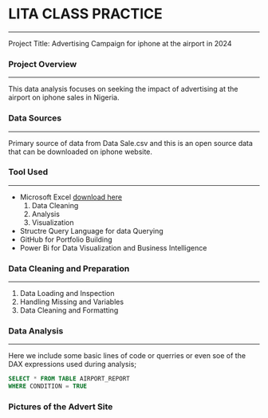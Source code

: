 # LITA CLASS PRACTICE
---
Project Title: Advertising Campaign for iphone at the airport in 2024

### Project Overview
---
This data analysis focuses on seeking the impact of advertising at the airport on iphone sales in Nigeria.

### Data Sources
---
Primary source of data from Data Sale.csv and this is an open source data that can be downloaded on iphone website.

### Tool Used
---
- Microsoft Excel [download here](https://microsoft.com)
  1. Data Cleaning
  2. Analysis
  3. Visualization
- Structre Query Language for data Querying
- GitHub for Portfolio Building
- Power Bi for Data Visualization and Business Intelligence

### Data Cleaning and Preparation
---
1. Data Loading and Inspection
2. Handling Missing and Variables
3. Data Cleaning and Formatting

### Data Analysis
---
Here we include some basic lines of code or querries or even soe of the DAX expressions used during analysis;

```SQL
SELECT * FROM TABLE AIRPORT_REPORT
WHERE CONDITION = TRUE
```

### Pictures of the Advert Site





   
  
